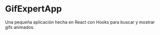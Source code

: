 # GifExpertApp

Una pequeña aplicación hecha en React con Hooks para buscar y mostrar gifs 
animados.
